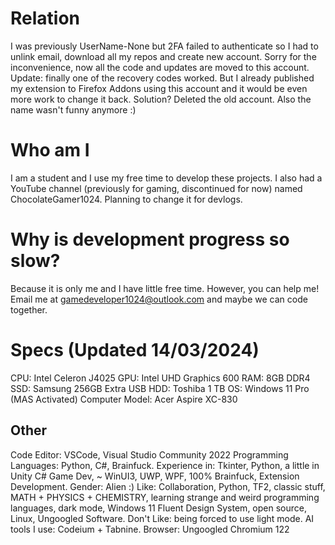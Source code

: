# Relation
I was previously UserName-None but 2FA failed to authenticate so I had to unlink email, download all my repos and create new account. Sorry for the inconvenience, now all the code and updates are moved to this account.
Update: finally one of the recovery codes worked. But I already published my extension to Firefox Addons using this account and it would be even more work to change it back. Solution? Deleted the old account. Also the name wasn't funny anymore :)

# Who am I
I am a student and I use my free time to develop these projects. I also had a YouTube channel (previously for gaming, discontinued for now) named ChocolateGamer1024. Planning to change it for devlogs.

# Why is development progress so slow? 
Because it is only me and I have little free time. However, you can help me! Email me at gamedeveloper1024@outlook.com and maybe we can code together.

# Specs (Updated 14/03/2024)
CPU: Intel Celeron J4025
GPU: Intel UHD Graphics 600
RAM: 8GB DDR4
SSD: Samsung 256GB
Extra USB HDD: Toshiba 1 TB
OS: Windows 11 Pro (MAS Activated)
Computer Model: Acer Aspire XC-830

## Other
Code Editor: VSCode, Visual Studio Community 2022
Programming Languages: Python, C#, Brainfuck.
Experience in: Tkinter, Python, a little in Unity C# Game Dev, ~ WinUI3, UWP, WPF, 100% Brainfuck, Extension Development.
Gender: Alien :)
Like: Collaboration, Python, TF2, classic stuff, MATH + PHYSICS + CHEMISTRY, learning strange and weird programming languages, dark mode, Windows 11 Fluent Design System, open source, Linux, Ungoogled Software.
Don't Like: being forced to use light mode.
AI tools I use: Codeium + Tabnine.
Browser: Ungoogled Chromium 122
